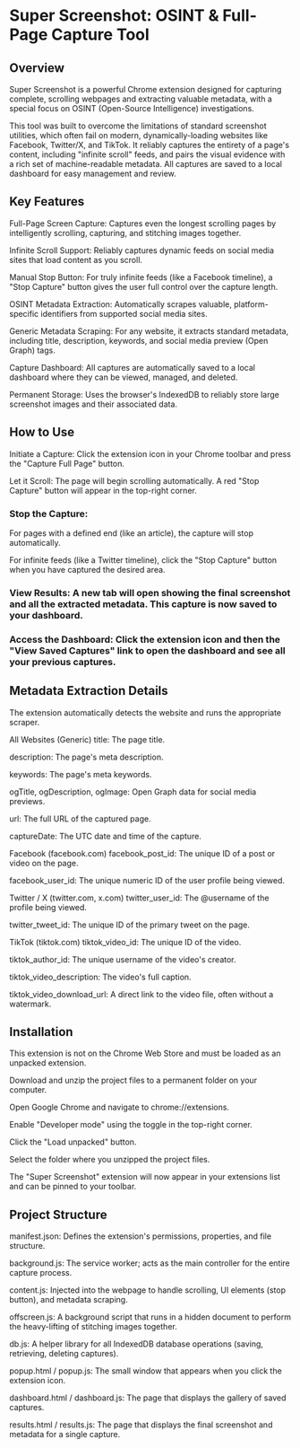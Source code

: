 # Super Screenshot: OSINT & Full-Page Capture Tool

## Overview

Super Screenshot is a powerful Chrome extension designed for capturing complete, scrolling webpages and extracting valuable metadata, with a special focus on OSINT (Open-Source Intelligence) investigations.

This tool was built to overcome the limitations of standard screenshot utilities, which often fail on modern, dynamically-loading websites like Facebook, Twitter/X, and TikTok. It reliably captures the entirety of a page's content, including "infinite scroll" feeds, and pairs the visual evidence with a rich set of machine-readable metadata. All captures are saved to a local dashboard for easy management and review.

## Key Features

Full-Page Screen Capture: Captures even the longest scrolling pages by intelligently scrolling, capturing, and stitching images together.

Infinite Scroll Support: Reliably captures dynamic feeds on social media sites that load content as you scroll.

Manual Stop Button: For truly infinite feeds (like a Facebook timeline), a "Stop Capture" button gives the user full control over the capture length.

OSINT Metadata Extraction: Automatically scrapes valuable, platform-specific identifiers from supported social media sites.

Generic Metadata Scraping: For any website, it extracts standard metadata, including title, description, keywords, and social media preview (Open Graph) tags.

Capture Dashboard: All captures are automatically saved to a local dashboard where they can be viewed, managed, and deleted.

Permanent Storage: Uses the browser's IndexedDB to reliably store large screenshot images and their associated data.

## How to Use

Initiate a Capture: Click the extension icon in your Chrome toolbar and press the "Capture Full Page" button.

Let it Scroll: The page will begin scrolling automatically. A red "Stop Capture" button will appear in the top-right corner.

### Stop the Capture:

For pages with a defined end (like an article), the capture will stop automatically.

For infinite feeds (like a Twitter timeline), click the "Stop Capture" button when you have captured the desired area.

### View Results: A new tab will open showing the final screenshot and all the extracted metadata. This capture is now saved to your dashboard.

### Access the Dashboard: Click the extension icon and then the "View Saved Captures" link to open the dashboard and see all your previous captures.

## Metadata Extraction Details

The extension automatically detects the website and runs the appropriate scraper.

All Websites (Generic)
title: The page title.

description: The page's meta description.

keywords: The page's meta keywords.

ogTitle, ogDescription, ogImage: Open Graph data for social media previews.

url: The full URL of the captured page.

captureDate: The UTC date and time of the capture.

Facebook (facebook.com)
facebook_post_id: The unique ID of a post or video on the page.

facebook_user_id: The unique numeric ID of the user profile being viewed.

Twitter / X (twitter.com, x.com)
twitter_user_id: The @username of the profile being viewed.

twitter_tweet_id: The unique ID of the primary tweet on the page.

TikTok (tiktok.com)
tiktok_video_id: The unique ID of the video.

tiktok_author_id: The unique username of the video's creator.

tiktok_video_description: The video's full caption.

tiktok_video_download_url: A direct link to the video file, often without a watermark.

## Installation

This extension is not on the Chrome Web Store and must be loaded as an unpacked extension.

Download and unzip the project files to a permanent folder on your computer.

Open Google Chrome and navigate to chrome://extensions.

Enable "Developer mode" using the toggle in the top-right corner.

Click the "Load unpacked" button.

Select the folder where you unzipped the project files.

The "Super Screenshot" extension will now appear in your extensions list and can be pinned to your toolbar.

## Project Structure

manifest.json: Defines the extension's permissions, properties, and file structure.

background.js: The service worker; acts as the main controller for the entire capture process.

content.js: Injected into the webpage to handle scrolling, UI elements (stop button), and metadata scraping.

offscreen.js: A background script that runs in a hidden document to perform the heavy-lifting of stitching images together.

db.js: A helper library for all IndexedDB database operations (saving, retrieving, deleting captures).

popup.html / popup.js: The small window that appears when you click the extension icon.

dashboard.html / dashboard.js: The page that displays the gallery of saved captures.

results.html / results.js: The page that displays the final screenshot and metadata for a single capture.

